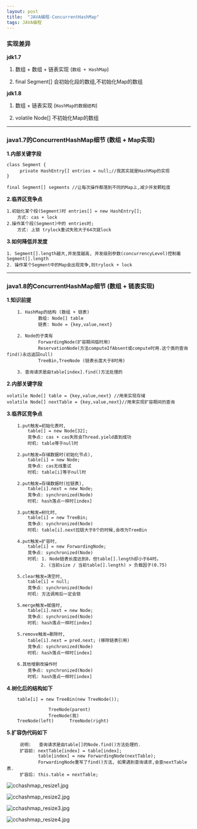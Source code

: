 ```yaml
---
layout: post
title:  "JAVA编程-ConcurrentHashMap"
tags: JAVA编程
---
```


### 实现差异

**jdk1.7** 

1. 数组 + 数组 + 链表实现 (`数组 + HashMap`)

2. final Segment[] 会初始化段的数组,不初始化Map的数组


**jdk1.8** 

1. 数组 + 链表实现 (`HashMap的数据结构`)

2. volatile Node[] 不初始化Map的数组


 ---
 
### java1.7的ConcurrentHashMap细节 (数组 + Map实现)

**1.内部关键字段**

    class Segment {
         private HashEntry[] entries = null;//我其实就是HashMap的实现
    }
    
    final Segment[] segments //让每次操作都落到不同的Map上,减少并发颗粒度
    
    
**2.临界区竞争点** 

    1.初始化某个段(Segment)时 entries[] = new HashEntry[];  
        方式: cas + lock 
    2.操作某个段(Segment)中的 entries时;   
        方式: 上锁 trylock重试失败大于64次就lock

    
**3.如何降低并发度** 

    1. Segment[].length越大,并发度越高, 并发级别参数(concurrencyLevel)控制着Segment[].length
    2. 操作某个Segment中的Map会出现竞争,则trylock + lock


 ---
 
### java1.8的ConcurrentHashMap细节 (数组 + 链表实现)

**1.知识前提**

        1. HashMap的结构 (数组 + 链表) 
                数组: Node[] table
                链表: Node = {key,value,next}
                
        2. Node的子类有 
                ForwardingNode(扩容期间临时用)
                ReservationNode(方法computeIfAbsent或compute时用.这个类的查询find()永远返回null)
                TreeBin,TreeNode (链表长度大于8时用)

        3. 查询请求是由table[index].find()方法处理的
    
**2.内部关键字段**
 
    volatile Node[] table = {key,value,next} //用来实现存储
    volatile Node[] nextTable = {key,value,next}//用来实现扩容期间的查询


**3.临界区竞争点** 

        1.put触发=初始化表时,     
            table[] = new Node[32]; 
            竞争点: cas + cas失败会Thread.yield直到成功
            时机: table等于null时
            
        2.put触发=存储数据时(初始化节点),
            table[i] = new Node; 
            竞争点: cas无线重试
            时机: table[i]等于null时
            
        2.put触发=存储数据时(拉链表),
            table[i].next = new Node; 
            竞争点: synchronized(Node)
            时机: hash落点一样时[index]
            
        3.put触发=树化时,
            table[i] = new TreeBin; 
            竞争点: synchronized(Node) 
            时机: table[i].next拉链大于8个的时候,会改为TreeBin
            
        4.put触发=扩容时,
            table[i] = new ForwardingNode; 
            竞争点: synchronized(Node)
            时机: 1. Node链表长度达到8，但table[].length却小于64时。
                 2. (当前size / 当前table[].length) > 负载因子(0.75)
                 
        5.clear触发=清空时,
            table[i] = null; 
            竞争点: synchronized(Node)
            时机: 方法调用后一定会锁

        5.merge触发=赋值时,
            table[i].next = new Node; 
            竞争点: synchronized(Node)
            时机: hash落点一样时[index]
            
        5.remove触发=删除时,
            table[i].next = pred.next; (移除链表引用)
            竞争点: synchronized(Node)
            时机: hash落点一样时[index]
                      
        6.其他增删改操作时
            竞争点: synchronized(Node)
            时机: hash落点一样时[index]
            
**4.树化后的结构如下**

        table[i] = new TreeBin(new TreeNode());
        
                    TreeNode(parent)
                    TreeNode(我)
        TreeNode(left)      TreeNode(right)
    
    
    
**5.扩容伪代码如下** 

         说明:   查询请求是由table[]的Node.find()方法处理的.
         扩容前: nextTable[index] = table[index];
                table[index] = new ForwardingNode(nextTable);
                ForwardingNode重写了find()方法, 如果遇到查询请求,会查nextTable表.
         扩容后: this.table = nextTable;
         
         
![cchashmap_resize1.jpg](../../../images/postimg/cchashmap_resize1.jpg)

![cchashmap_resize2.jpg](../../../images/postimg/cchashmap_resize2.jpg)

![cchashmap_resize3.jpg](../../../images/postimg/cchashmap_resize3.jpg)

![cchashmap_resize4.jpg](../../../images/postimg/cchashmap_resize4.jpg)
